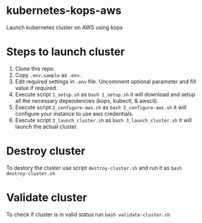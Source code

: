 # kubernetes-kops-aws
Launch kubernetes cluster on AWS using kops

# Steps to launch cluster
1. Clone this repo.
2. Copy `.env.sample` as `.env`.
3. Edit required settings in `.env` file. Uncomment optional parameter and fill value if required.
4. Execute script `1_setup.sh` as `bash 1_setup.sh` it will download and setup all the necessary dependencies (kops, kubectl, & awscli).
5. Execute script `2_configure-aws.sh` as `bash 2_configure-aws.sh` it will configure your instance to use aws credentials.
6. Execute script `3_launch_cluster.sh` as `bash 3_launch_cluster.sh` it will launch the actual cluster.

# Destroy cluster
To destory the cluster use script `destroy-cluster.sh` and run it as `bash destroy-cluster.sh`

# Validate cluster
To check if cluster is in valid status run `bash validate-cluster.sh`
